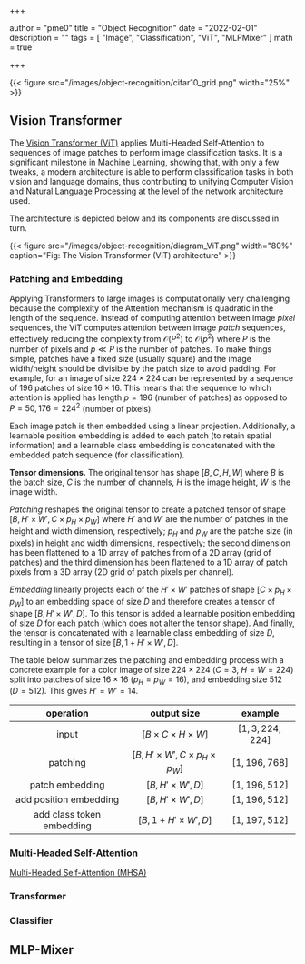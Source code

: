 +++

author = "pme0"
title = "Object Recognition"
date = "2022-02-01"
description = ""
tags = [
    "Image",
    "Classification",
    "ViT", 
    "MLPMixer"
]
math = true

+++

{{< figure src="/images/object-recognition/cifar10_grid.png" width="25%" >}}


## Vision Transformer

The [Vision Transformer (ViT)](https://github.com/google-research/vision_transformer) applies Multi-Headed Self-Attention to sequences of image patches to perform image classification tasks. It is a significant milestone in Machine Learning, showing that, with only a few tweaks, a modern architecture is able to perform classification tasks in both vision and language domains, thus contributing to unifying Computer Vision and Natural Language Processing at the level of the network architecture used.

The architecture is depicted below and its components are discussed in turn.

{{< figure src="/images/object-recognition/diagram_ViT.png" width="80%" caption="Fig: The Vision Transformer (ViT) architecture" >}}

### Patching and Embedding

Applying Transformers to large images is computationally very challenging because the complexity of the Attention mechanism is quadratic in the length of the sequence. Instead of computing attention between image *pixel* sequences, the ViT computes attention between image *patch* sequences, effectively reducing the complexity from $\mathcal{O}(P^2)$ to $\mathcal{O}(p^2)$ where $P$ is the number of pixels and $p \ll P$ is the number of patches.
To make things simple, patches have a fixed size (usually square) and the image width/height should be divisible by the patch size to avoid padding. For example, for an image of size $224 \times 224$ can be represented by a sequence of $196$ patches of size $16 \times 16$.
This means that the sequence to which attention is applied has length $p=196$ (number of patches) as opposed to $P=50,176=224^2$ (number of pixels).

Each image patch is then embedded using a linear projection. Additionally, a learnable position embedding is added to each patch (to retain spatial information) and a learnable class embedding is concatenated with the embedded patch sequence (for classification).

**Tensor dimensions.** The original tensor has shape $[B, C, H, W]$ where $B$ is the batch size, $C$ is the number of channels, $H$ is the image height, $W$ is the image width.

*Patching* reshapes the original tensor to create a patched tensor of shape $[B, H' \times W', C \times p_{H} \times p_{W}]$ where $H'$ and $W'$ are the number of patches in the height and width dimension, respectively; $p_{H}$ and $p_{W}$ are the patche size (in pixels) in height and width dimensions, respectively; the second dimension has been flattened to a 1D array of patches from of a 2D array (grid of patches) and the third dimension has been flattened to a 1D array of patch pixels from a 3D array (2D grid of patch pixels per channel).

*Embedding* linearly projects each of the $H' \times W'$ patches of shape $[C \times p_{H} \times p_{W}]$ to an embedding space of size $D$ and therefore creates a tensor of shape $[B, H' \times W', D]$. To this tensor is added a learnable position embedding of size $D$ for each patch (which does not alter the tensor shape). And finally, the tensor is concatenated with a learnable class embedding of size $D$, resulting in a tensor of size $[B, 1 + H' \times W', D]$.

The table below summarizes the patching and embedding process with a concrete example for a color image of size $224 \times 224$ ($C=3$, $H = W = 224$) split into patches of size $16 \times 16$ ($p_{H} = p_{W} = 16$), and embedding size $512$ ($D=512$). This gives $H' = W' = 14$.

|  operation  |  output size  | example |
|:--:|:--:|:--:|
| input | $[B \times C \times H \times W]$ |  $[1, 3, 224, 224]$
| patching | $[B, H' \times W', C \times p_{H} \times p_{W}]$ |  $[1, 196, 768]$
| patch embedding | $[B, H' \times W', D]$ |  $[1, 196, 512]$
| add position embedding | $[B, H' \times W', D]$ |  $[1, 196, 512]$
| add class token embedding | $[B, 1+ H' \times W', D]$ |  $[1, 197, 512]$


### Multi-Headed Self-Attention

[Multi-Headed Self-Attention (MHSA)](https://arxiv.org/abs/1706.03762)

### Transformer

### Classifier





## MLP-Mixer